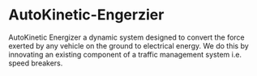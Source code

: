# AutoKinetic-Engerzier
AutoKinetic Energizer a dynamic system designed to convert    the force exerted by any vehicle on the ground to electrical energy. We do this by innovating an existing component of a traffic management system i.e. speed breakers.
